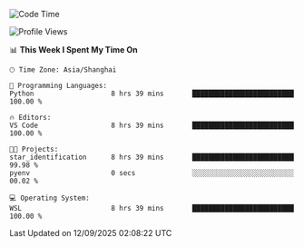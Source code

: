 <!--START_SECTION:waka-->
![Code Time](http://img.shields.io/badge/Code%20Time-3%2C106%20hrs%2058%20mins-blue)

![Profile Views](http://img.shields.io/badge/Profile%20Views-32-blue)

📊 **This Week I Spent My Time On** 

```text
🕑︎ Time Zone: Asia/Shanghai

💬 Programming Languages: 
Python                   8 hrs 39 mins       █████████████████████████   100.00 % 

🔥 Editors: 
VS Code                  8 hrs 39 mins       █████████████████████████   100.00 % 

🐱‍💻 Projects: 
star_identification      8 hrs 39 mins       █████████████████████████   99.98 % 
pyenv                    0 secs              ░░░░░░░░░░░░░░░░░░░░░░░░░   00.02 % 

💻 Operating System: 
WSL                      8 hrs 39 mins       █████████████████████████   100.00 % 
```


 Last Updated on 12/09/2025 02:08:22 UTC
<!--END_SECTION:waka-->